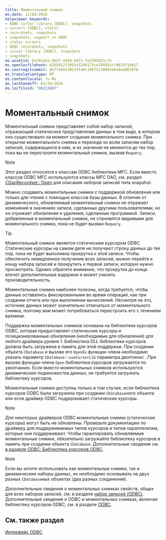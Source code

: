 ```yaml
---
title: Моментальный снимок
ms.date: 11/04/2016
helpviewer_keywords:
- ODBC cursor library [ODBC], snapshots
- cursors [ODBC], static
- recordsets, snapshots
- snapshots, support in ODBC
- static cursors
- ODBC recordsets, snapshots
- cursor library [ODBC], snapshots
- snapshots
ms.assetid: b5293a52-0657-43e9-bd71-fe3785b21c7e
ms.openlocfilehash: 62b5952f3052a3248175ce7892b1cf4615f1dd17
ms.sourcegitcommit: 857fa6b530224fa6c18675138043aba9aa0619fb
ms.translationtype: MT
ms.contentlocale: ru-RU
ms.lasthandoff: 03/24/2020
ms.locfileid: "80212697"
---
```

# <a name="snapshot"></a>Моментальный снимок

Моментальный снимок представляет собой набор записей, отражающий статическое представление данных в том виде, в котором оно существовало на момент создания моментального снимка. При открытии моментального снимка и переходе ко всем записям набор записей, содержащихся в нем, и их значения не меняются до тех пор, пока вы не перестроите моментальный снимок, вызвав `Requery`.

> [!NOTE]
>  Этот раздел относится к классам ODBC библиотеки MFC. Если вместо классов ODBC MFC используются классы MFC DAO, см. раздел [CDaoRecordset:: Open](../../mfc/reference/cdaorecordset-class.md#open) для описания наборов записей типа snapshot.

Можно создавать моментальные снимки с поддержкой обновления или только для чтения с помощью классов базы данных. В отличие от динамического, обновляемый моментальный снимок не отражает изменений в значениях записи, сделанных другими пользователями, но он отражает обновления и удаления, сделанные программой. Записи, добавленные в моментальный снимок, не становятся видимыми для моментального снимка, пока не будет вызван `Requery`.

> [!TIP]
>  Моментальный снимок является статическим курсором ODBC. Статические курсоры на самом деле не получают строку данных до тех пор, пока не будет выполнена прокрутка к этой записи. Чтобы обеспечить немедленное получение всех записей, можно перейти к концу набора записей и прокрутить к первой записи, которую нужно просмотреть. Однако обратите внимание, что прокрутка до конца влечет дополнительные издержки и может снизить производительность.

Моментальные снимки наиболее полезны, когда требуется, чтобы данные оставались фиксированными во время операций, как при создании отчета или при выполнении вычислений. Несмотря на это, источник данных может значительно отличаться от моментального снимка, поэтому вам может потребоваться перестроить его с течением времени.

Поддержка моментальных снимков основана на библиотеке курсоров ODBC, которая предоставляет статические курсоры и позиционированные обновления (необходимые для обновления) для любого драйвера уровня 1. Библиотека DLL библиотеки курсоров должна быть загружена в память для этой поддержки. При создании объекта `CDatabase` и вызове его `OpenEx` функции-члена необходимо указать параметр `CDatabase::useCursorLib` параметра *двоптионс* . При вызове функции-члена `Open` библиотека курсоров загружается по умолчанию. Если вместо моментальных снимков используются динамические подмножества данных, не требуется загружать библиотеку курсоров.

Моментальные снимки доступны только в том случае, если библиотека курсоров ODBC была загружена при создании `CDatabase`ного объекта или если драйвер ODBC поддерживает статические курсоры.

> [!NOTE]
>  Для некоторых драйверов ODBC моментальные снимки (статические курсоры) могут быть не обновлены. Проверьте документацию по драйверу для поддерживаемых типов курсоров и типов параллелизма, которые они поддерживают. Чтобы гарантировать обновляемые моментальные снимки, обязательно загружайте библиотеку курсоров в память при создании объекта `CDatabase`. Дополнительные сведения см. [в разделе ODBC: Библиотека курсоров ODBC](../../data/odbc/odbc-the-odbc-cursor-library.md).

> [!NOTE]
>  Если вы хотите использовать как моментальные снимки, так и динамические наборы данных, их необходимо основывать на двух разных `CDatabase`ных объектах (два разных соединения).

Дополнительные сведения о моментальных снимках свойств, общих для всех наборов записей, см. в разделе [набор записей (ODBC)](../../data/odbc/recordset-odbc.md). Дополнительные сведения о ODBC и моментальных снимках, включая библиотеку курсоров ODBC, см. в разделе [ODBC](../../data/odbc/odbc-basics.md).

## <a name="see-also"></a>См. также раздел

[Интерфейс ODBC](../../data/odbc/open-database-connectivity-odbc.md)
